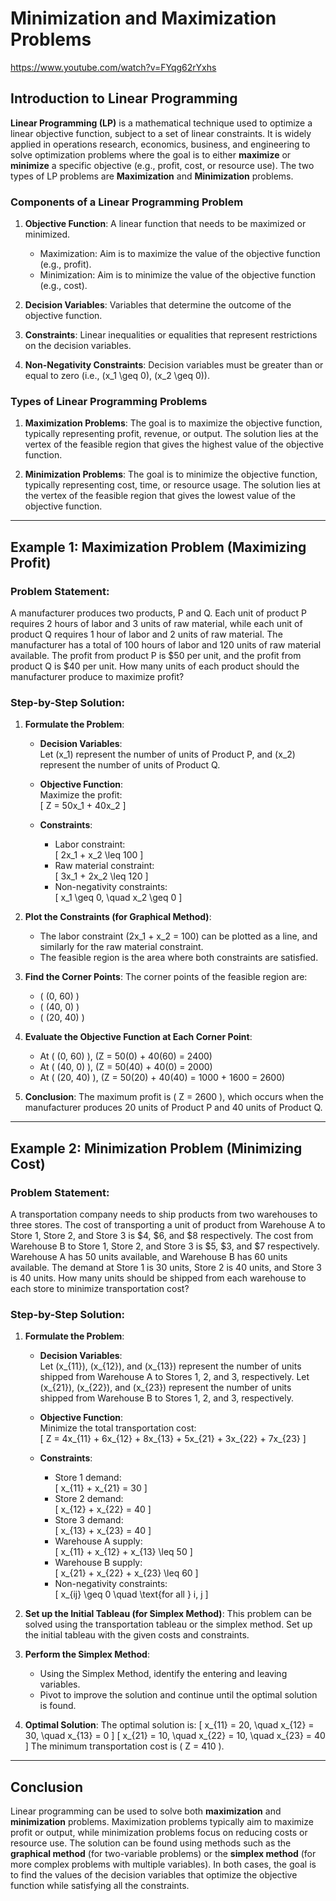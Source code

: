 #  Minimization and Maximization Problems

https://www.youtube.com/watch?v=FYqg62rYxhs

## Introduction to Linear Programming

**Linear Programming (LP)** is a mathematical technique used to optimize a linear objective function, subject to a set of linear constraints. It is widely applied in operations research, economics, business, and engineering to solve optimization problems where the goal is to either **maximize** or **minimize** a specific objective (e.g., profit, cost, or resource use). The two types of LP problems are **Maximization** and **Minimization** problems.

### Components of a Linear Programming Problem

1. **Objective Function**: 
   A linear function that needs to be maximized or minimized.
   - Maximization: Aim is to maximize the value of the objective function (e.g., profit).
   - Minimization: Aim is to minimize the value of the objective function (e.g., cost).

2. **Decision Variables**: 
   Variables that determine the outcome of the objective function.

3. **Constraints**: 
   Linear inequalities or equalities that represent restrictions on the decision variables.

4. **Non-Negativity Constraints**: 
   Decision variables must be greater than or equal to zero (i.e., \(x_1 \geq 0\), \(x_2 \geq 0\)).

### Types of Linear Programming Problems

1. **Maximization Problems**: 
   The goal is to maximize the objective function, typically representing profit, revenue, or output. The solution lies at the vertex of the feasible region that gives the highest value of the objective function.

2. **Minimization Problems**: 
   The goal is to minimize the objective function, typically representing cost, time, or resource usage. The solution lies at the vertex of the feasible region that gives the lowest value of the objective function.

---

## Example 1: Maximization Problem (Maximizing Profit)

### Problem Statement:
A manufacturer produces two products, P and Q. Each unit of product P requires 2 hours of labor and 3 units of raw material, while each unit of product Q requires 1 hour of labor and 2 units of raw material. The manufacturer has a total of 100 hours of labor and 120 units of raw material available. The profit from product P is $50 per unit, and the profit from product Q is $40 per unit. How many units of each product should the manufacturer produce to maximize profit?

### Step-by-Step Solution:

1. **Formulate the Problem**:
   - **Decision Variables**:  
     Let \(x_1\) represent the number of units of Product P, and \(x_2\) represent the number of units of Product Q.

   - **Objective Function**:  
     Maximize the profit:  
     \[
     Z = 50x_1 + 40x_2
     \]

   - **Constraints**:
     - Labor constraint:  
       \[
       2x_1 + x_2 \leq 100
       \]
     - Raw material constraint:  
       \[
       3x_1 + 2x_2 \leq 120
       \]
     - Non-negativity constraints:  
       \[
       x_1 \geq 0, \quad x_2 \geq 0
       \]

2. **Plot the Constraints (for Graphical Method)**:
   - The labor constraint \(2x_1 + x_2 = 100\) can be plotted as a line, and similarly for the raw material constraint.
   - The feasible region is the area where both constraints are satisfied.

3. **Find the Corner Points**:
   The corner points of the feasible region are:
   - \( (0, 60) \)
   - \( (40, 0) \)
   - \( (20, 40) \)

4. **Evaluate the Objective Function at Each Corner Point**:
   - At \( (0, 60) \), \(Z = 50(0) + 40(60) = 2400\)
   - At \( (40, 0) \), \(Z = 50(40) + 40(0) = 2000\)
   - At \( (20, 40) \), \(Z = 50(20) + 40(40) = 1000 + 1600 = 2600\)

5. **Conclusion**:
   The maximum profit is \( Z = 2600 \), which occurs when the manufacturer produces 20 units of Product P and 40 units of Product Q.

---

## Example 2: Minimization Problem (Minimizing Cost)

### Problem Statement:
A transportation company needs to ship products from two warehouses to three stores. The cost of transporting a unit of product from Warehouse A to Store 1, Store 2, and Store 3 is $4, $6, and $8 respectively. The cost from Warehouse B to Store 1, Store 2, and Store 3 is $5, $3, and $7 respectively. Warehouse A has 50 units available, and Warehouse B has 60 units available. The demand at Store 1 is 30 units, Store 2 is 40 units, and Store 3 is 40 units. How many units should be shipped from each warehouse to each store to minimize transportation cost?

### Step-by-Step Solution:

1. **Formulate the Problem**:
   - **Decision Variables**:  
     Let \(x_{11}\), \(x_{12}\), and \(x_{13}\) represent the number of units shipped from Warehouse A to Stores 1, 2, and 3, respectively. Let \(x_{21}\), \(x_{22}\), and \(x_{23}\) represent the number of units shipped from Warehouse B to Stores 1, 2, and 3, respectively.

   - **Objective Function**:  
     Minimize the total transportation cost:  
     \[
     Z = 4x_{11} + 6x_{12} + 8x_{13} + 5x_{21} + 3x_{22} + 7x_{23}
     \]

   - **Constraints**:
     - Store 1 demand:  
       \[
       x_{11} + x_{21} = 30
       \]
     - Store 2 demand:  
       \[
       x_{12} + x_{22} = 40
       \]
     - Store 3 demand:  
       \[
       x_{13} + x_{23} = 40
       \]
     - Warehouse A supply:  
       \[
       x_{11} + x_{12} + x_{13} \leq 50
       \]
     - Warehouse B supply:  
       \[
       x_{21} + x_{22} + x_{23} \leq 60
       \]
     - Non-negativity constraints:  
       \[
       x_{ij} \geq 0 \quad \text{for all } i, j
       \]

2. **Set up the Initial Tableau (for Simplex Method)**:
   This problem can be solved using the transportation tableau or the simplex method. Set up the initial tableau with the given costs and constraints.

3. **Perform the Simplex Method**:
   - Using the Simplex Method, identify the entering and leaving variables.
   - Pivot to improve the solution and continue until the optimal solution is found.

4. **Optimal Solution**:
   The optimal solution is:
   \[
   x_{11} = 20, \quad x_{12} = 30, \quad x_{13} = 0
   \]
   \[
   x_{21} = 10, \quad x_{22} = 10, \quad x_{23} = 40
   \]
   The minimum transportation cost is \( Z = 410 \).

---

## Conclusion

Linear programming can be used to solve both **maximization** and **minimization** problems. Maximization problems typically aim to maximize profit or output, while minimization problems focus on reducing costs or resource use. The solution can be found using methods such as the **graphical method** (for two-variable problems) or the **simplex method** (for more complex problems with multiple variables). In both cases, the goal is to find the values of the decision variables that optimize the objective function while satisfying all the constraints.
